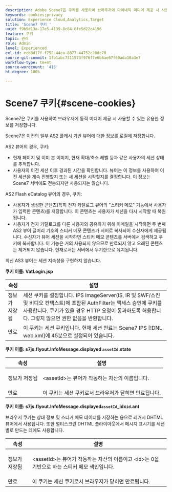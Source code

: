 ```yaml
---
description: Adobe Scene7은 쿠키를 사용하여 브라우저에 다이내믹 미디어 제공 시 사용할 수 있는 유용한 정보를 저장합니다.
keywords: cookies;privacy
solution: Experience Cloud,Analytics,Target
title: 'Scene7 쿠키 '
uuid: f9b9d13a-17e5-4139-8c84-6fe5d22c4196
feature: 쿠키
topic: 관리
role: Admin
level: Experienced
exl-id: ecb8d17f-f752-44ca-8877-44752c28dc70
source-git-commit: 1fb1abc7311573f976f7e6b6ae67f60ada10a3e7
workflow-type: tm+mt
source-wordcount: '415'
ht-degree: 100%

---
```


# Scene7 쿠키{#scene-cookies}

Scene7은 쿠키를 사용하여 브라우저에 동적 미디어 제공 시 사용할 수 있는 유용한 정보를 저장합니다.

Scene7은 이전의 일부 AS2 플래시 기반 뷰어에 대한 정보를 로컬에 저장합니다.

AS2 뷰어의 경우, 쿠키:

* 현재 페이지 및 이미 본 이미지, 현재 확대/축소 레벨 등과 같은 사용자의 세션 상태를 추적합니다.
* 사용자의 이전 세션 이후 경과된 시간을 확인합니다. 뷰어는 이 정보를 사용하여 이전 세션을 계속 진행할지 또는 새 세션을 시작할지를 결정합니다. 이 정보는 Scene7 서버에도 전송되지만 사용되지는 않습니다.

AS2 Flash eCatalog 뷰어의 경우, 쿠키:

* 사용자가 생성한 콘텐츠(특히 전자 카탈로그 뷰어의 &quot;스티커 메모&quot; 기능에서 사용자가 입력한 콘텐츠)를 저장합니다. 이 콘텐츠는 사용자가 세션을 다시 시작할 때 복원됩니다.
* 사용자가 전자 카탈로그를 다른 사용자와 공유하기 위해 이메일을 시작하면 두 번째 AS2 뷰어 글머리 기호의 스티커 메모 콘텐츠가 서버로 복사되어 수신자에게 제공됩니다. 수신자가 뷰어 세션을 시작하면 스티커 메모 콘텐츠를 서버에서 검색하고 쿠키에 복사합니다. 이 기능은 거의 사용되지 않으므로 만료되지 않고 오래된 콘텐츠는 제거되지 않습니다. 현재로서는 서버에서 무기한으로 유지됩니다.

최신 AS3 뷰어는 세션 지속성을 구현하지 않습니다.

**쿠키 이름: VatLogin.jsp**

| 속성 | 설명 |
|---|---|
| 정보가 저장됨 | 세션 쿠키를 설정합니다. IPS ImageServer(IS, IR 및 SWF/스킨 및 비디오 컨텍스트)에 포함된 AuthFilter는 액세스 승인에 쿠키를 사용합니다. 쿠키가 있을 경우 HTTP 요청이 통과하도록 허용합니다. 그렇지 않으면 권한 없음을 반환합니다. |
| 만료 | 이 쿠키는 세션 쿠키입니다. 현재 세션 만료는 Scene7 IPS [!DNL web.xml]에 45분으로 설정되어 있습니다. |

**쿠키 이름: s7js.flyout.InfoMessage.displayed `assetId`.state**

<table id="table_6835D64C5D464A049F576621F2BE3FAD"> 
 <thead> 
  <tr> 
   <th colname="col1" class="entry"> 속성 </th> 
   <th colname="col2" class="entry"> 설명 </th> 
  </tr> 
 </thead>
 <tbody> 
  <tr> 
   <td colname="col1"> 정보가 저장됨 </td> 
   <td colname="col2"> <p>&lt;assetId&gt;는 뷰어가 작동하는 자산의 이름입니다. </p> </td> 
  </tr> 
  <tr> 
   <td colname="col1"> 만료 </td> 
   <td colname="col2"> 이 쿠키는 세션 쿠키로서 브라우저가 닫히면 만료됩니다. </td> 
  </tr> 
 </tbody> 
</table>

**쿠키 이름: s7js.flyout.InfoMessage.displayed`assetId`_idx`id`.ant**

브라우저 쿠키는 상태 정보 및 스티커 메모 데이터를 저장하는 용으로 레거시 DHTML 뷰어에서 사용됩니다. 또한 멀티스크린 DHTML 플라이아웃에서 메시지 표시기를 세션별로 만드는 데에도 사용합니다.

<table id="table_8F6CC83D32D54BEE99884318AD126C98"> 
 <thead> 
  <tr> 
   <th colname="col1" class="entry"> 속성 </th> 
   <th colname="col2" class="entry"> 설명 </th> 
  </tr> 
 </thead>
 <tbody> 
  <tr> 
   <td colname="col1"> 정보가 저장됨 </td> 
   <td colname="col2"> <p> </p> <p> &lt;assetId&gt;는 뷰어가 작동하는 자산의 이름이고 &lt;id&gt;는 0을 기반으로 하는 스티커 메모 색인입니다. </p> </td> 
  </tr> 
  <tr> 
   <td colname="col1"> 만료 </td> 
   <td colname="col2"> 이 쿠키는 세션 쿠키로서 브라우저가 닫히면 만료됩니다. </td> 
  </tr> 
 </tbody> 
</table>
